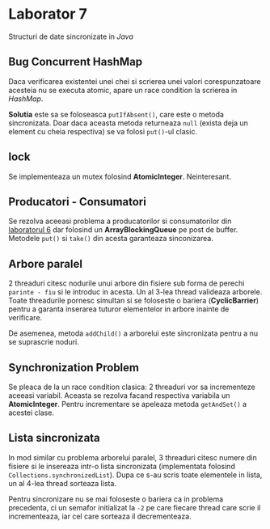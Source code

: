 # Laborator 7
Structuri de date sincronizate in *Java*

## Bug Concurrent HashMap
Daca verificarea existentei unei chei si scrierea unei valori corespunzatoare
acesteia nu se executa atomic, apare un race condition la scrierea in *HashMap*.

**Solutia** este sa se foloseasca `putIfAbsent()`, care este o metoda
sincronizata. Doar daca aceasta metoda returneaza `null` (exista deja un element
cu cheia respectiva) se va folosi `put()`-ul clasic.

## lock
Se implementeaza un mutex folosind **AtomicInteger**. Neinteresant.

## Producatori - Consumatori
Se rezolva aceeasi problema a producatorilor si consumatorilor din
[laboratorul 6](https://github.com/teodutu/APD/tree/master/Laboratoare/Lab6/src/multipleProducersMultipleConsumers)
dar folosind un **ArrayBlockingQueue** pe post de buffer. Metodele `put()` si
`take()` din acesta garanteaza sinconizarea.

## Arbore paralel
2 threaduri citesc nodurile unui arbore din fisiere sub forma de perechi
`parinte - fiu` si le introduc in acesta. Un al 3-lea thread valideaza arborele.
Toate threadurile pornesc simultan si se foloseste o bariera (**CyclicBarrier**)
pentru a garanta inserarea tuturor elementelor in arbore inainte de verificare.

De asemenea, metoda `addChild()` a arborelui este sincronizata pentru a nu se
suprascrie noduri.

## Synchronization Problem
Se pleaca de la un race condition clasica: 2 threaduri vor sa incrementeze aceeasi
variabil. Aceasta se rezolva facand respectiva variabila un **AtomicInteger**.
Pentru incrementare se apeleaza metoda `getAndSet()` a acestei clase.

## Lista sincronizata
In mod similar cu problema arborelui paralel, 3 threaduri citesc numere din
fisiere si le insereaza intr-o lista sincronizata (implementata folosind
`Collections.synchronizedList`). Dupa ce s-au scris toate elementele in lista,
un al 4-lea thread sorteaza lista.

Pentru sincronizare nu se mai foloseste o bariera ca in problema precedenta,
ci un semafor initializat la `-2` pe care fiecare thread care scrie il
incrementeaza, iar cel care sorteaza il decrementeaza.
